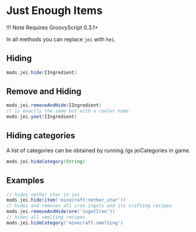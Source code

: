 # Just Enough Items

!!! Note
    Requires GroovyScript 0.3.1+

In all methods you can replace `jei` with `hei`.

## Hiding
````groovy
mods.jei.hide(IIngredient)
````

## Remove and Hiding
````groovy
mods.jei.removeAndHide(IIngredient)
// is exactly the same but with a cooler name
mods.jei.yeet(IIngredient)
````

## Hiding categories
A list of categories can be obtained by running /gs jeiCategories in game.
````groovy
mods.jei.hideCategory(String)
````

## Examples
````groovy
// hides nether star in jei
mods.jei.hide(item('minecraft:nether_star'))
// hides and removes all iron ingots and its crafting recipes
mods.jei.removeAndHide(ore('ingotIron'))
// hides all smelting recipes
mods.jei.hideCategory('minecraft.smelting')
````

